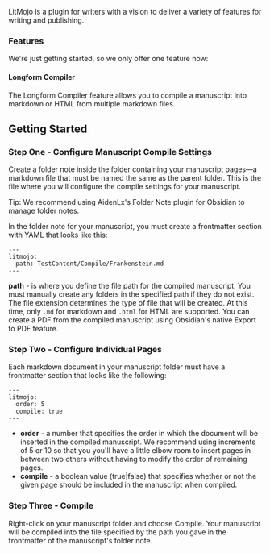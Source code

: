 LitMojo is a plugin for writers with a vision to deliver a variety of features for writing and publishing. 

### Features

We're just getting started, so we only offer one feature now:

#### Longform Compiler

The Longform Compiler feature allows you to compile a manuscript into markdown or HTML from multiple markdown files.

## Getting Started

### Step One - Configure Manuscript Compile Settings

Create a folder note inside the folder containing your manuscript pages—a markdown file that must be named the same as the parent folder. This is the file where you will configure the compile settings for your manuscript.

Tip: We recommend using AidenLx's Folder Note plugin for Obsidian to manage folder notes.

In the folder note for your manuscript, you must create a frontmatter section with YAML that looks like this:

```
---
litmojo:
  path: TestContent/Compile/Frankenstein.md
---
```
 
**path** - is where you define the file path for the compiled manuscript. You must manually create any folders in the specified path if they do not exist. The file extension determines the type of file that will be created. At this time, only `.md` for markdown and `.html` for HTML are supported. You can create a PDF from the compiled manuscript using Obsidian's native Export to PDF feature.

### Step Two - Configure Individual Pages

Each markdown document in your manuscript folder must have a frontmatter section that looks like the following:

```
---
litmojo:
  order: 5
  compile: true
---
```

- **order** - a number that specifies the order in which the document will be inserted in the compiled manuscript. We recommend using increments of 5 or 10 so that you you'll have a little elbow room to insert pages in between two others without having to modify the order of remaining pages.
- **compile** - a boolean value (true|false) that specifies whether or not the given page should be included in the manuscript when compiled. 

### Step Three - Compile

Right-click on your manuscript folder and choose Compile. Your manuscript will be compiled into the file specified by the path you gave in the frontmatter of the manuscript's folder note.